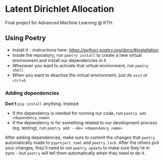 # Latent Dirichlet Allocation
Final project for Advanced Machine Learning @ KTH.

## Using Poetry
* Install it - instructions here: https://python-poetry.org/docs/#installation
* Inside the repository, run `poetry install` to create a new virtual environment and install our dependencies in it
* Whenever you want to activate that virtual environment, run `poetry shell`
* When you want to deactive the virtual environment, just do `exit` or `ctrl+D`

### Adding dependencies
**Don't** `pip install` anything. Instead:
* If the dependency is needed for running our code, run `poetry add <dependency_name>`
* If the dependency is for something related to our development process (eg. testing), run `poetry add --dev <dependency_name>`

After adding dependencies, make sure to commit the changes that `poetry` automatically made to `pyproject.toml` and `poetry.lock`. After the others pull your changes, they'll need to run `poetry update` to make sure they're in sync - but `poetry` will tell them automatically when they need to do it.
